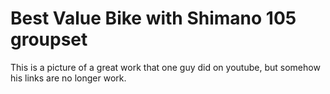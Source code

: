 # Best Value Bike with Shimano 105 groupset

This is a picture of a great work that one guy did on youtube, but somehow his links are no longer work. 

